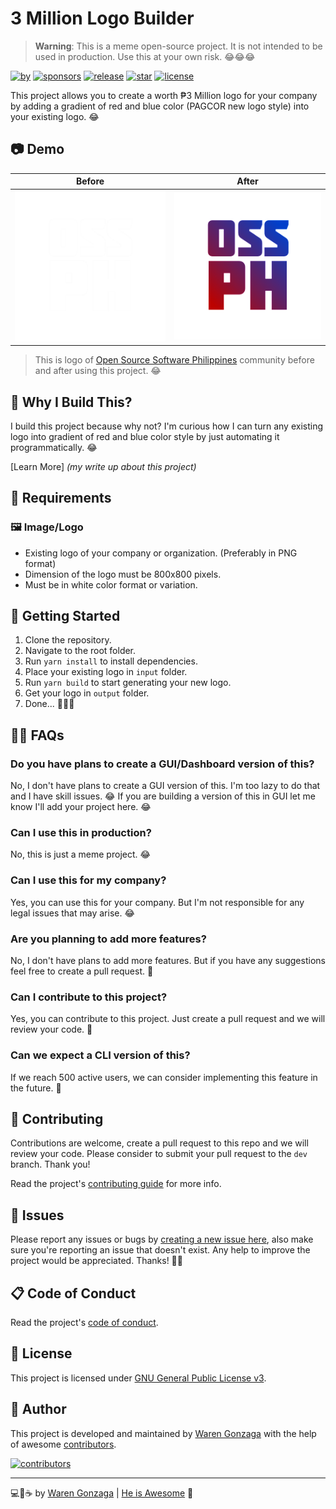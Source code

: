 # 3 Million Logo Builder

> **Warning**: This is a meme open-source project. It is not intended to be used in production. Use this at your own risk. 😂😂😂

[![by](https://img.shields.io/badge/by-Waren%20Gonzaga-blue.svg?labelColor=181717&style=flat-square)](https://github.com/warengonzaga) [![sponsors](https://img.shields.io/badge/sponsor-%E2%9D%A4-%23db61a2.svg?&logo=github&logoColor=white&labelColor=181717&style=flat-square)](https://github.com/sponsors/warengonzaga) [![release](https://img.shields.io/github/release/warengonzaga/3m-logo-builder.svg?logo=github&labelColor=181717&color=green&style=flat-square)](https://github.com/warengonzaga/3m-logo-builder/releases) [![star](https://img.shields.io/github/stars/warengonzaga/3m-logo-builder.svg?&logo=github&labelColor=181717&color=yellow&style=flat-square)](https://github.com/warengonzaga/3m-logo-builder/stargazers) [![license](https://img.shields.io/github/license/warengonzaga/3m-logo-builder.svg?&logo=github&labelColor=181717&style=flat-square)](https://github.com/warengonzaga/3m-logo-builder/blob/main/license)

This project allows you to create a worth ₱3 Million logo for your company by adding a gradient of red and blue color (PAGCOR new logo style) into your existing logo. 😂

## 📷 Demo

| Before | After |
| :---: | :---: |
| ![before](./input/logo.png) | ![after](./output/logo-worth-3m.png) |

> This is logo of [Open Source Software Philippines](https://ossph.org) community before and after using this project. 😂

## 🤔 Why I Build This?

I build this project because why not? I'm curious how I can turn any existing logo into gradient of red and blue color style by just automating it programmatically. 😂

[Learn More] _(my write up about this project)_

## 📝 Requirements

### 🖼️ Image/Logo

- Existing logo of your company or organization. (Preferably in PNG format)
- Dimension of the logo must be 800x800 pixels.
- Must be in white color format or variation.

## 🚀 Getting Started

1. Clone the repository.
2. Navigate to the root folder.
3. Run `yarn install` to install dependencies.
4. Place your existing logo in `input` folder.
5. Run `yarn build` to start generating your new logo.
6. Get your logo in `output` folder.
7. Done... 🎉🎉🎉

## 🙋‍♂️ FAQs

### Do you have plans to create a GUI/Dashboard version of this?

No, I don't have plans to create a GUI version of this. I'm too lazy to do that and I have skill issues. 😂 If you are building a version of this in GUI let me know I'll add your project here. 😂

### Can I use this in production?

No, this is just a meme project. 😂

### Can I use this for my company?

Yes, you can use this for your company. But I'm not responsible for any legal issues that may arise. 😂

### Are you planning to add more features?

No, I don't have plans to add more features. But if you have any suggestions feel free to create a pull request. 🫡

### Can I contribute to this project?

Yes, you can contribute to this project. Just create a pull request and we will review your code. 🙏

### Can we expect a CLI version of this?

If we reach 500 active users, we can consider implementing this feature in the future. 👀

## 🎯 Contributing

Contributions are welcome, create a pull request to this repo and we will review your code. Please consider to submit your pull request to the `dev` branch. Thank you!

Read the project's [contributing guide](./contributing.md) for more info.

## 🐛 Issues

Please report any issues or bugs by [creating a new issue here](https://github.com/warengonzaga/3m-logo-builder/issues/new/choose), also make sure you're reporting an issue that doesn't exist. Any help to improve the project would be appreciated. Thanks! 🙏✨

## 📋 Code of Conduct

Read the project's [code of conduct](./code_of_conduct.md).

## 📃 License

This project is licensed under [GNU General Public License v3](https://opensource.org/licenses/GPL-3.0).

## 📝 Author

This project is developed and maintained by [Waren Gonzaga](https://github.com/warengonzaga) with the help of awesome [contributors](https://github.com/warengonzaga/3m-logo-builder/graphs/contributors).

[![contributors](https://contrib.rocks/image?repo=warengonzaga/3m-logo-builder)](https://github.com/warengonzaga/3m-logo-builder/graphs/contributors)

---

💻💖☕ by [Waren Gonzaga](https://warengonzaga.com) | [He is Awesome](https://www.youtube.com/watch?v=HHrxS4diLew&t=44s) 🙏
